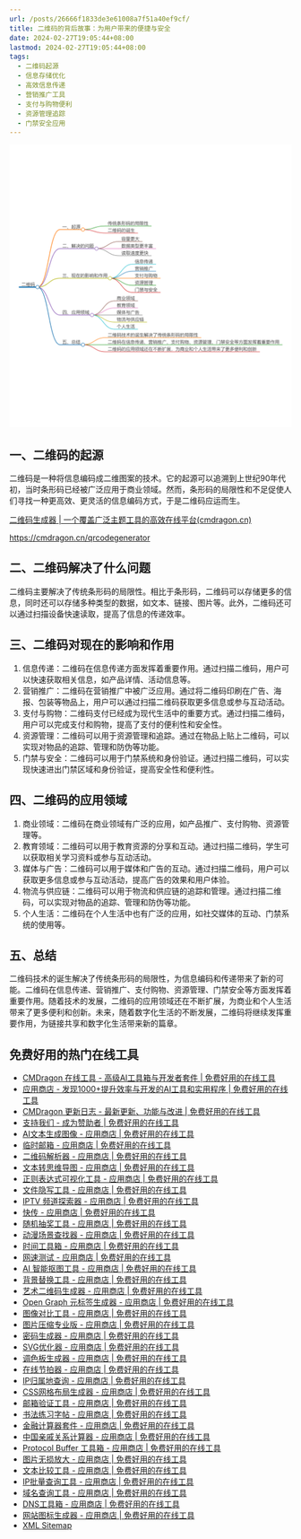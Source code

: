 ```yaml
---
url: /posts/26666f1833de3e61008a7f51a40ef9cf/
title: 二维码的背后故事：为用户带来的便捷与安全
date: 2024-02-27T19:05:44+08:00
lastmod: 2024-02-27T19:05:44+08:00
tags:
  - 二维码起源
  - 信息存储优化
  - 高效信息传递
  - 营销推广工具
  - 支付与购物便利
  - 资源管理追踪
  - 门禁安全应用
---
```



<img src="/images/2024_02_27 19_07_41.png" title="2024_02_27 19_07_41.png" alt="2024_02_27 19_07_41.png"/>

## 一、二维码的起源

二维码是一种将信息编码成二维图案的技术。它的起源可以追溯到上世纪90年代初，当时条形码已经被广泛应用于商业领域。然而，条形码的局限性和不足促使人们寻找一种更高效、更灵活的信息编码方式，于是二维码应运而生。

[二维码生成器 | 一个覆盖广泛主题工具的高效在线平台(cmdragon.cn)](https://cmdragon.cn/qrcodegenerator)

https://cmdragon.cn/qrcodegenerator

## 二、二维码解决了什么问题

二维码主要解决了传统条形码的局限性。相比于条形码，二维码可以存储更多的信息，同时还可以存储多种类型的数据，如文本、链接、图片等。此外，二维码还可以通过扫描设备快速读取，提高了信息的传递效率。

## 三、二维码对现在的影响和作用

1. 信息传递：二维码在信息传递方面发挥着重要作用。通过扫描二维码，用户可以快速获取相关信息，如产品详情、活动信息等。
2. 营销推广：二维码在营销推广中被广泛应用。通过将二维码印刷在广告、海报、包装等物品上，用户可以通过扫描二维码获取更多信息或参与互动活动。
3. 支付与购物：二维码支付已经成为现代生活中的重要方式。通过扫描二维码，用户可以完成支付和购物，提高了支付的便利性和安全性。
4. 资源管理：二维码可以用于资源管理和追踪。通过在物品上贴上二维码，可以实现对物品的追踪、管理和防伪等功能。
5. 门禁与安全：二维码可以用于门禁系统和身份验证。通过扫描二维码，可以实现快速进出门禁区域和身份验证，提高安全性和便利性。

## 四、二维码的应用领域

1. 商业领域：二维码在商业领域有广泛的应用，如产品推广、支付购物、资源管理等。
2. 教育领域：二维码可以用于教育资源的分享和互动。通过扫描二维码，学生可以获取相关学习资料或参与互动活动。
3. 媒体与广告：二维码可以用于媒体和广告的互动。通过扫描二维码，用户可以获取更多信息或参与互动活动，提高广告的效果和用户体验。
4. 物流与供应链：二维码可以用于物流和供应链的追踪和管理。通过扫描二维码，可以实现对物品的追踪、管理和防伪等功能。
5. 个人生活：二维码在个人生活中也有广泛的应用，如社交媒体的互动、门禁系统的使用等。

## 五、总结

二维码技术的诞生解决了传统条形码的局限性，为信息编码和传递带来了新的可能。二维码在信息传递、营销推广、支付购物、资源管理、门禁安全等方面发挥着重要作用。随着技术的发展，二维码的应用领域还在不断扩展，为商业和个人生活带来了更多便利和创新。未来，随着数字化生活的不断发展，二维码将继续发挥重要作用，为链接共享和数字化生活带来新的篇章。

## 免费好用的热门在线工具

- [CMDragon 在线工具 - 高级AI工具箱与开发者套件 | 免费好用的在线工具](https://tools.cmdragon.cn/zh)
- [应用商店 - 发现1000+提升效率与开发的AI工具和实用程序 | 免费好用的在线工具](https://tools.cmdragon.cn/zh/apps?category=trending)
- [CMDragon 更新日志 - 最新更新、功能与改进 | 免费好用的在线工具](https://tools.cmdragon.cn/zh/changelog)
- [支持我们 - 成为赞助者 | 免费好用的在线工具](https://tools.cmdragon.cn/zh/sponsor)
- [AI文本生成图像 - 应用商店 | 免费好用的在线工具](https://tools.cmdragon.cn/zh/apps/text-to-image-ai)
- [临时邮箱 - 应用商店 | 免费好用的在线工具](https://tools.cmdragon.cn/zh/apps/temp-email)
- [二维码解析器 - 应用商店 | 免费好用的在线工具](https://tools.cmdragon.cn/zh/apps/qrcode-parser)
- [文本转思维导图 - 应用商店 | 免费好用的在线工具](https://tools.cmdragon.cn/zh/apps/text-to-mindmap)
- [正则表达式可视化工具 - 应用商店 | 免费好用的在线工具](https://tools.cmdragon.cn/zh/apps/regex-visualizer)
- [文件隐写工具 - 应用商店 | 免费好用的在线工具](https://tools.cmdragon.cn/zh/apps/steganography-tool)
- [IPTV 频道探索器 - 应用商店 | 免费好用的在线工具](https://tools.cmdragon.cn/zh/apps/iptv-explorer)
- [快传 - 应用商店 | 免费好用的在线工具](https://tools.cmdragon.cn/zh/apps/snapdrop)
- [随机抽奖工具 - 应用商店 | 免费好用的在线工具](https://tools.cmdragon.cn/zh/apps/lucky-draw)
- [动漫场景查找器 - 应用商店 | 免费好用的在线工具](https://tools.cmdragon.cn/zh/apps/anime-scene-finder)
- [时间工具箱 - 应用商店 | 免费好用的在线工具](https://tools.cmdragon.cn/zh/apps/time-toolkit)
- [网速测试 - 应用商店 | 免费好用的在线工具](https://tools.cmdragon.cn/zh/apps/speed-test)
- [AI 智能抠图工具 - 应用商店 | 免费好用的在线工具](https://tools.cmdragon.cn/zh/apps/background-remover)
- [背景替换工具 - 应用商店 | 免费好用的在线工具](https://tools.cmdragon.cn/zh/apps/background-replacer)
- [艺术二维码生成器 - 应用商店 | 免费好用的在线工具](https://tools.cmdragon.cn/zh/apps/artistic-qrcode)
- [Open Graph 元标签生成器 - 应用商店 | 免费好用的在线工具](https://tools.cmdragon.cn/zh/apps/open-graph-generator)
- [图像对比工具 - 应用商店 | 免费好用的在线工具](https://tools.cmdragon.cn/zh/apps/image-comparison)
- [图片压缩专业版 - 应用商店 | 免费好用的在线工具](https://tools.cmdragon.cn/zh/apps/image-compressor)
- [密码生成器 - 应用商店 | 免费好用的在线工具](https://tools.cmdragon.cn/zh/apps/password-generator)
- [SVG优化器 - 应用商店 | 免费好用的在线工具](https://tools.cmdragon.cn/zh/apps/svg-optimizer)
- [调色板生成器 - 应用商店 | 免费好用的在线工具](https://tools.cmdragon.cn/zh/apps/color-palette)
- [在线节拍器 - 应用商店 | 免费好用的在线工具](https://tools.cmdragon.cn/zh/apps/online-metronome)
- [IP归属地查询 - 应用商店 | 免费好用的在线工具](https://tools.cmdragon.cn/zh/apps/ip-geolocation)
- [CSS网格布局生成器 - 应用商店 | 免费好用的在线工具](https://tools.cmdragon.cn/zh/apps/css-grid-layout)
- [邮箱验证工具 - 应用商店 | 免费好用的在线工具](https://tools.cmdragon.cn/zh/apps/email-validator)
- [书法练习字帖 - 应用商店 | 免费好用的在线工具](https://tools.cmdragon.cn/zh/apps/calligraphy-practice)
- [金融计算器套件 - 应用商店 | 免费好用的在线工具](https://tools.cmdragon.cn/zh/apps/finance-calculator-suite)
- [中国亲戚关系计算器 - 应用商店 | 免费好用的在线工具](https://tools.cmdragon.cn/zh/apps/chinese-kinship-calculator)
- [Protocol Buffer 工具箱 - 应用商店 | 免费好用的在线工具](https://tools.cmdragon.cn/zh/apps/protobuf-toolkit)
- [图片无损放大 - 应用商店 | 免费好用的在线工具](https://tools.cmdragon.cn/zh/apps/image-upscaler)
- [文本比较工具 - 应用商店 | 免费好用的在线工具](https://tools.cmdragon.cn/zh/apps/text-compare)
- [IP批量查询工具 - 应用商店 | 免费好用的在线工具](https://tools.cmdragon.cn/zh/apps/ip-batch-lookup)
- [域名查询工具 - 应用商店 | 免费好用的在线工具](https://tools.cmdragon.cn/zh/apps/domain-finder)
- [DNS工具箱 - 应用商店 | 免费好用的在线工具](https://tools.cmdragon.cn/zh/apps/dns-toolkit)
- [网站图标生成器 - 应用商店 | 免费好用的在线工具](https://tools.cmdragon.cn/zh/apps/favicon-generator)
- [XML Sitemap](https://tools.cmdragon.cn/sitemap_index.xml)
